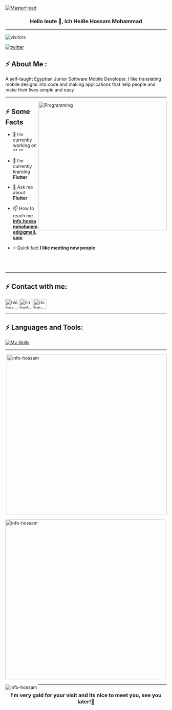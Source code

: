 [![MasterHead](https://1.bp.blogspot.com/-7A4WynwLsMw/XbBpCXG8fHI/AAAAAAAAMt4/uOa1bpLskYgrwGbllhSu2SDj_Mig8SXJQCLcBGAsYHQ/s1600/2000_600px.gif)]()
<h3 align="center">Hello leute 👋, Ich Heiße Hossam Mohammad</h3>

<hr>

<p align="left"> <img src="https://komarev.com/ghpvc/?username=info-hossam&label=Profile%20views&color=0e75b6&style=flat" alt="visitors" /> </p>

<p align="left"> <a href="https://twitter.com/hossammo9996" target="blank"><img src="https://img.shields.io/twitter/follow/hossammo9996?logo=twitter&style=for-the-badge" alt="twitter" /></a> </p>

<h2>⚡️ About Me :</h2>
A self-taught Egyptian Junior Software Mobile Developer, I like translating mobile designs into code and making applications that help people and make their lives simple and easy

<br>
<hr>

<img align="right" alt="Programming" width="400" src="https://cdn.dribbble.com/users/1162077/screenshots/3848914/programmer.gif">

<h2>⚡️ Some Facts </h2>

- 🔭 I’m currently working on ** **

- 🌱 I’m currently learning **Flutter**

- 💬 Ask me about **Flutter**

- 📫 How to reach me **info.hossammohammed@gmail.com**

- ⚡ Quick fact **I like meeting new people**

<br>
<br>
<hr>

<h2 align="left">⚡️ Contact with me:</h2>
<p align="left">
<a href="https://twitter.com/hossammo9996" target="blank"><img align="center" src="https://raw.githubusercontent.com/rahuldkjain/github-profile-readme-generator/master/src/images/icons/Social/twitter.svg" alt="twitter" height="30" width="40" /></a>
<a href="https://www.linkedin.com/in/hossam-mohammad-9965791a8/" target="blank"><img align="center" src="https://raw.githubusercontent.com/rahuldkjain/github-profile-readme-generator/master/src/images/icons/Social/linked-in-alt.svg" alt="linked-in" height="30" width="40" /></a>
<a href="https://www.facebook.com/hossammo99/" target="blank"><img align="center" src="https://raw.githubusercontent.com/rahuldkjain/github-profile-readme-generator/master/src/images/icons/Social/facebook.svg" alt="rishav_chanda" height="30" width="40" /></a>
</p>

<hr>

<h2 align="left">⚡️ Languages and Tools:</h2>

[![My Skills](https://skillicons.dev/icons?i=cpp,java,kotlin,dart,py,flutter,linux,figma,xd,firebase,gcp,git,github,&perline=5)](https://skillicons.dev)

<hr>

<p>&nbsp;<img align="center" width=500 src="https://github-readme-stats.vercel.app/api?username=info-hossam&show_icons=true&locale=en&theme=tokyonight" alt="info-hossam" /></p>

<p><img align="center" width=500 src="https://github-readme-streak-stats.herokuapp.com/?user=info-hossam&theme=dark&background=000000" alt="info-hossam" /></p>

<p><img align="left" src="https://github-readme-stats.vercel.app/api/top-langs?username=info-hossam&show_icons=true&locale=en&layout=compact&theme=tokyonight" alt="info-hossam" /></p>

<hr>
<h3 align="center"> I'm very gald for your visit and its nice to meet you, see you later!👋 </h3>
